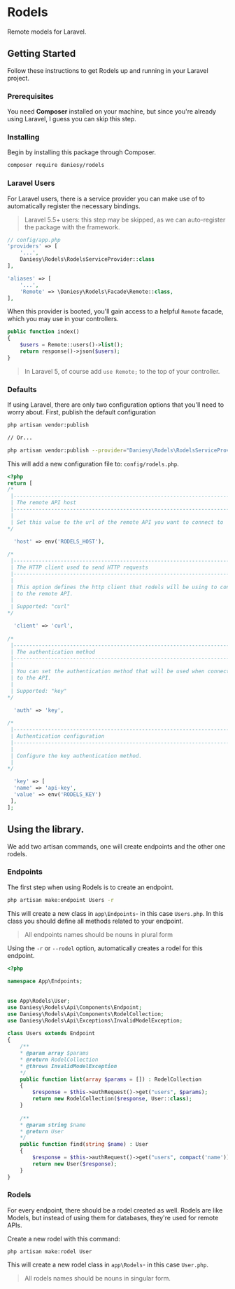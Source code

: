 
# Rodels

Remote models for Laravel.

## Getting Started

Follow these instructions to get Rodels up and running in your Laravel project. 

### Prerequisites

You need **Composer** installed on your machine, but since you're already using Laravel, I guess you can skip this step.

### Installing

Begin by installing this package through Composer.

```bash
composer require daniesy/rodels
```

### Laravel Users

For Laravel users, there is a service provider you can make use of to automatically register the necessary bindings.

> Laravel 5.5+ users: this step may be skipped, as we can auto-register the package with the framework.

```php
// config/app.php
'providers' => [
	'...',
	Daniesy\Rodels\RodelsServiceProvider::class
],

'aliases' => [
	'...',
	'Remote' => \Daniesy\Rodels\Facade\Remote::class,
],
```
When this provider is booted, you'll gain access to a helpful  `Remote`  facade, which you may use in your controllers.

```php
public function index()
{
	$users = Remote::users()->list();
	return response()->json($users); 
}
```
> In Laravel 5, of course add  `use Remote;`  to the top of your controller.

### Defaults

If using Laravel, there are only two configuration options that you'll need to worry about. First, publish the default configuration

```bash
php artisan vendor:publish

// Or...

php artisan vendor:publish --provider="Daniesy\Rodels\RodelsServiceProvider"
```
This will add a new configuration file to:  `config/rodels.php`.

```php
<?php
return [  
/*  
 |-------------------------------------------------------------------------- 
 | The remote API host 
 |-------------------------------------------------------------------------- 
 | 
 | Set this value to the url of the remote API you want to connect to | 
*/  

  'host' => env('RODELS_HOST'),  
  
/*  
 |-------------------------------------------------------------------------- 
 | The HTTP client used to send HTTP requests 
 |-------------------------------------------------------------------------- 
 | 
 | This option defines the http client that rodels will be using to connect 
 | to the remote API. 
 | 
 | Supported: "curl" 
*/  

  'client' => 'curl',  
  
/*  
 |-------------------------------------------------------------------------- 
 | The authentication method 
 |-------------------------------------------------------------------------- 
 | 
 | You can set the authentication method that will be used when connecting 
 | to the API. 
 | 
 | Supported: "key" 
*/  

  'auth' => 'key',  
  
/*  
 |-------------------------------------------------------------------------- 
 | Authentication configuration 
 |-------------------------------------------------------------------------- 
 | 
 | Configure the key authentication method. 
 | 
*/  

  'key' => [  
  'name' => 'api-key',  
  'value' => env('RODELS_KEY')  
 ],
];
```

## Using the library.

We add two artisan commands, one will create endpoints and the other one rodels.

### Endpoints

The first step when using Rodels is to create an endpoint.
```bash
php artisan make:endpoint Users -r
```

This will create a new class in `app\Endpoints`- in this case `Users.php`.
In this class you should define all methods related to your endpoint.

> All endpoints names should be nouns in plural form

Using the `-r` or `--rodel` option, automatically creates a rodel for this endpoint.

```php
<?php  
  
namespace App\Endpoints;  
  
  
use App\Rodels\User;  
use Daniesy\Rodels\Api\Components\Endpoint;  
use Daniesy\Rodels\Api\Components\RodelCollection;  
use Daniesy\Rodels\Api\Exceptions\InvalidModelException;  
  
class Users extends Endpoint  
{  
	/**  
	* @param array $params  
 	* @return RodelCollection  
	* @throws InvalidModelException  
	*/  
	public function list(array $params = []) : RodelCollection  
	{  
		$response = $this->authRequest()->get("users", $params);  
		return new RodelCollection($response, User::class);  
	}  
	
	/**  
	* @param string $name  
	* @return User  
	*/
	public function find(string $name) : User  
	{  
		$response = $this->authRequest()->get("users", compact('name'));  
		return new User($response);  
	}  
}

``` 

### Rodels

For every endpoint, there should be a rodel created as well. Rodels are like Models, but instead of using them for databases, they're used for remote APIs.

Create a new rodel with this command:

```
php artisan make:rodel User
```

This will create a new rodel class in `app\Rodels`- in this case `User.php`.

> All rodels names should be nouns in singular form.

